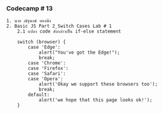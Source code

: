 ### Codecamp # 13
    1. นาย ณัฐพงษ์ ทองพึง
    2. Basic JS Part 2_Switch Cases Lab # 1
        2.1 แปลง code ดังกล่าวเป็น if-else statement

        switch (browser) {
            case 'Edge':
                alert("You've got the Edge!");
                break;
            case 'Chrome':
            case 'Firefox':
            case 'Safari':
            case 'Opera':
                alert('Okay we support these browsers too');
                break;
            default:
                alert('we hope that this page looks ok!');
        }
